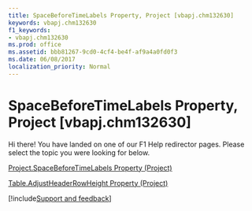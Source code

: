 ```yaml
---
title: SpaceBeforeTimeLabels Property, Project [vbapj.chm132630]
keywords: vbapj.chm132630
f1_keywords:
- vbapj.chm132630
ms.prod: office
ms.assetid: bbb81267-9cd0-4cf4-be4f-af9a4a0fd0f3
ms.date: 06/08/2017
localization_priority: Normal
---
```



# SpaceBeforeTimeLabels Property, Project [vbapj.chm132630]

Hi there! You have landed on one of our F1 Help redirector pages. Please select the topic you were looking for below.

[Project.SpaceBeforeTimeLabels Property (Project)](https://msdn.microsoft.com/library/fe047ed1-cff4-3f8b-9412-0cb60faadfad%28Office.15%29.aspx)

[Table.AdjustHeaderRowHeight Property (Project)](https://msdn.microsoft.com/library/b6acb45c-14c2-8075-7b56-4eacf7c5fdd5%28Office.15%29.aspx)

[!include[Support and feedback](~/includes/feedback-boilerplate.md)]
